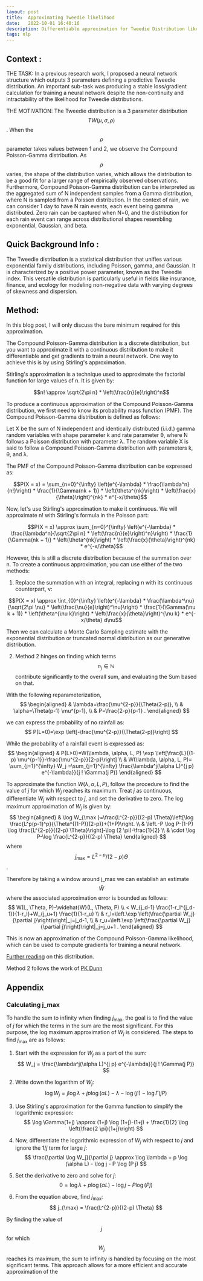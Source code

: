 ```yaml
---
layout: post
title:  Approximating Tweedie likelihood
date:   2022-10-01 16:40:16
description: Differentiable approximation for Tweedie Distribution likelihood
tags: nlp
---
```


## Context :
THE TASK: In a previous research work, I proposed a neural network structure which outputs 3 parameters defining a predictive Tweedie distribution. An important sub-task was producing a stable loss/gradient calculation for training a neural network despite the non-continuity and intractability of the likelihood for Tweedie distributions.

THE MOTIVATION: The Tweedie distribution is a 3 parameter distribution $$TW(\mu, \sigma, \rho )$$. When the $$\rho$$ parameter takes values between 1 and 2, we observe the Compound Poisson-Gamma distribution. As $$\rho$$ varies, the shape of the distribution varies, which allows the distribution to be a good fit for a larger range of empirically observed observations. Furthermore, Compound Poisson-Gamma distribution can be interpreted as the aggregated sum of N independent samples from a Gamma distribution, where N is sampled from a Poisson distribution. In the context of rain, we can consider 1 day to have N rain events, each event being gamma distributed. Zero rain can be captured when N=0, and the distribution for each rain event can range across distributional shapes resembling exponential, Gaussian, and beta.

## Quick Background Info :

The Tweedie distribution is a statistical distribution that unifies various exponential family distributions, including Poisson, gamma, and Gaussian. It is characterized by a positive power parameter, known as the Tweedie index. This versatile distribution is particularly useful in fields like insurance, finance, and ecology for modeling non-negative data with varying degrees of skewness and dispersion.

## Method: 
In this blog post, I will only discuss the bare minimum required for this approximation.

The Compound Poisson-Gamma distribution is a discrete distribution, but you want to approximate it with a continuous distribution to make it differentiable and get gradients to train a neural network. One way to achieve this is by using Stirling's approximation. 

Stirling's approximation is a technique used to approximate the factorial function for large values of n. It is given by:

$$n! \approx \sqrt{2\pi n} * \left(\frac{n}{e}\right)^n$$

To produce a continuous approximation of the Compound Poisson-Gamma distribution, we first need to know its probability mass function (PMF). The Compound Poisson-Gamma distribution is defined as follows:

Let X be the sum of N independent and identically distributed (i.i.d.) gamma random variables with shape parameter k and rate parameter θ, where N follows a Poisson distribution with parameter λ. The random variable X is said to follow a Compound Poisson-Gamma distribution with parameters k, θ, and λ.

The PMF of the Compound Poisson-Gamma distribution can be expressed as:

$$P(X = x) = \sum_{n=0}^{\infty} \left(e^{-\lambda} * \frac{\lambda^n}{n!}\right) * \frac{1}{\Gamma(nk + 1)} * \left(\theta^{nk}\right) * \left(\frac{x}{\theta}\right)^{nk} * e^{-x/\theta}$$

Now, let's use Stirling's approximation to make it continuous. We will approximate n! with Stirling's formula in the Poisson part:

$$P(X = x) \approx \sum_{n=0}^{\infty} \left(e^{-\lambda} * \frac{\lambda^n}{\sqrt{2\pi n} * \left(\frac{n}{e}\right)^n}\right) * \frac{1}{\Gamma(nk + 1)} * \left(\theta^{nk}\right) * \left(\frac{x}{\theta}\right)^{nk} * e^{-x/\theta}$$

However, this is still a discrete distribution because of the summation over n. To create a continuous approximation, you can use either of the two methods:

1) Replace the summation with an integral, replacing n with its continuous counterpart, ν:

$$P(X = x) \approx \int_{0}^{\infty} \left(e^{-\lambda} * \frac{\lambda^\nu}{\sqrt{2\pi \nu} * \left(\frac{\nu}{e}\right)^\nu}\right) * \frac{1}{\Gamma(\nu k + 1)} * \left(\theta^{\nu k}\right) * \left(\frac{x}{\theta}\right)^{\nu k} * e^{-x/\theta} d\nu$$

Then we can calculate a Monte Carlo Sampling estimate with the exponential distribution or truncated normal distribution as our generative distribution.

2) Method 2 hinges on finding which terms $$n_j\in \mathbb{N}$$ contribute significantly to the overall sum, and evaluating the Sum based on that.

With the following reparameterization,
$$
\begin{aligned}
& \lambda=\frac{\mu^{2-p}}{\Theta(2-p)}, \\
& \alpha=\Theta(p-1) \mu^{p-1}, \\
& P=\frac{2-p}{p-1} .
\end{aligned}
$$

we can express the probability of no rainfall as:
$$
P(L=0)=\exp \left[-\frac{\mu^{2-p}}{\Theta(2-p)}\right]
$$

While the probability of a rainfall event is expressed as:
$$
\begin{aligned}
& P(L>0)=W(\lambda, \alpha, L, P) \exp \left[\frac{L}{(1-p) \mu^{p-1}}-\frac{\mu^{2-p}}{2-p}\right] \\
& W(\lambda, \alpha, L, P)= \sum_{j=1}^{\infty} W_j =\sum_{j=1}^{\infty} \frac{\lambda^j(\alpha L)^{j p} e^{-\lambda}}{j ! \Gamma(j P)}
\end{aligned}
$$

To approximate the function $W(\lambda, \alpha, L, P)$, follow the procedure to find the value of $j$ for which $W_j$ reaches its maximum. Treat $j$ as continuous, differentiate $W_j$ with respect to $j$, and set the derivative to zero. The log maximum approximation of $W_j$ is given by:
$$
\begin{aligned}
& \log W_{\max }=\frac{L^{2-p}}{(2-p) \Theta}\left[\log \frac{L^p(p-1)^p}{\Theta^{(1-P)}(2-p)}+(1+P)\right. \\
& \left.-P \log P-(1-P) \log \frac{L^{2-p}}{(2-p) \Theta}\right]-\log (2 \pi)-\frac{1}{2} \\
& \cdot \log P-\log \frac{L^{2-p}}{(2-p) \Theta}
\end{aligned}
$$
where $$j_{\max }=L^{2-p} /(2-p) \Theta$$.

Therefore by taking a window around j_max we can establish an estimate $$\widehat{W}$$ where the associated approximation error is bounded as follows:
$$
W(L, \Theta, P)-\widehat{W}(L, \Theta, P) \\
< W_{j_d-1} \frac{1-r_l^{j_d-1}}{1-r_l}+W_{j_u+1} \frac{1}{1-r_u} \\
& r_l=\left.\exp \left(\frac{\partial W_j}{\partial j}\right)\right|_j=j_d-1, \\
& r_u=\left.\exp \left(\frac{\partial W_j}{\partial j}\right)\right|_j=j_u+1 .
\end{aligned}
$$

This is now an approximation of the Compound Poisson-Gamma likelihood, which can be used to compute gradients for training a neural network.

[Further reading](https://www.kybernetika.cz/content/2011/1/15/paper.pdf) on this distribution.

Method 2 follows the work of [PK Dunn](https://research.usq.edu.au/download/8969f2b8cd529381e89bd7586e184439777aabdbaabe5c4ed7f7397dcb6bda50/226888/Dunn_Smyth_Stats_and_Comp_v15n4.pdf)

## Appendix

### Calculating j_max
To handle the sum to infinity when finding $j_{\max}$, the goal is to find the value of $j$ for which the terms in the sum are the most significant. For this purpose, the log maximum approximation of $W_j$ is considered. The steps to find $j_{\max}$ are as follows:

1. Start with the expression for $W_j$ as a part of the sum:
$$
W_j = \frac{\lambda^j(\alpha L)^{j p} e^{-\lambda}}{j ! \Gamma(j P)}
$$

2. Write down the logarithm of $W_j$:
$$
\log W_j = j \log \lambda + j p \log (\alpha L) - \lambda - \log (j !) - \log \Gamma(j P)
$$

3. Use Stirling's approximation for the Gamma function to simplify the logarithmic expression:
$$
\log \Gamma(1+j) \approx (1+j) \log (1+j)-(1+j) + \frac{1}{2} \log \left(\frac{2 \pi}{1+j}\right)
$$

4. Now, differentiate the logarithmic expression of $W_j$ with respect to $j$ and ignore the $1 / j$ term for large $j$:
$$
\frac{\partial \log W_j}{\partial j} \approx \log \lambda + p \log (\alpha L) - \log j - P \log (P j)
$$

5. Set the derivative to zero and solve for $j$:
$$
0 = \log \lambda + p \log (\alpha L) - \log j - P \log (P j)
$$

6. From the equation above, find $j_{\max}$:
$$
j_{\max} = \frac{L^{2-p}}{(2-p) \Theta}
$$

By finding the value of $$j$$ for which $$W_j$$ reaches its maximum, the sum to infinity is handled by focusing on the most significant terms. This approach allows for a more efficient and accurate approximation of the